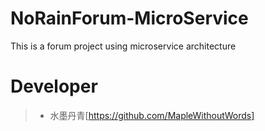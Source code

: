# NoRainForum-MicroService
This is a forum project using microservice architecture
# Developer
> * 水墨丹青[https://github.com/MapleWithoutWords]
